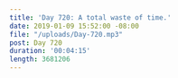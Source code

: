 ```yaml
---
title: 'Day 720: A total waste of time.'
date: 2019-01-09 15:52:00 -08:00
file: "/uploads/Day-720.mp3"
post: Day 720
duration: '00:04:15'
length: 3681206
---
```


